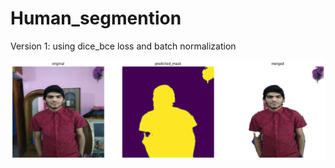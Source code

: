 # Human_segmention

Version 1:
using dice_bce loss and batch normalization

![alt text](https://github.com/AnujPanthri/Human_segmention/blob/main/outputs/download%20(2).png?raw=True)
